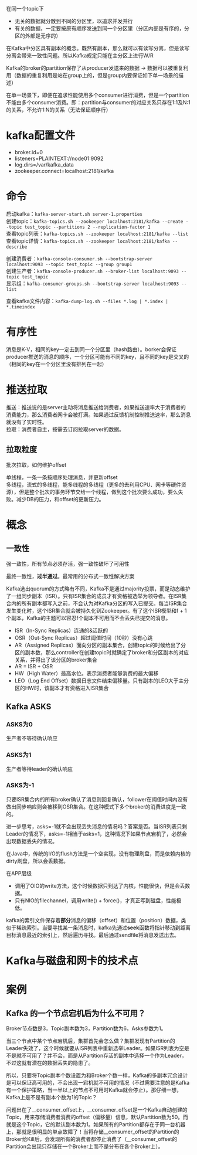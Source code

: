 在同一个topic下
- 无关的数据就分散到不同的分区里，以追求并发并行
- 有关的数据，一定要按原有顺序发送到同一个分区里（分区内部是有序的，分区的外部是无序的）

在Kafka中分区具有副本的概念。既然有副本，那么就可以有读写分离，但是读写分离会带来一致性问题。所以Kafka规定只能在主分区上进行W/R

Kafka的broker的partition保存了从producer发送来的数据 -> 数据可以被重复利用（数据的重复利用是站在group上的，但是group内要保证如下单一场景的描述）

在单一场景下，即便在追求性能使用多个consumer进行消费，但是一个partition不能由多个consumer消费。即：partition与consumer的对应关系只存在1:1及N:1的关系，不允许1:N的关系（无法保证顺序行）


# kafka配置文件
- broker.id=0
- listeners=PLAINTEXT://node01:9092
- log.dirs=/var/kafka_data
- zookeeper.connect=localhost:2181/kafka

# 命令
启动kafka：`kafka-server-start.sh server-1.properties`  
创建topic：`kafka-topics.sh --zookeeper localhost:2181/kafka --create --topic test_topic --partitions 2 --replication-factor 1`  
查看topic列表：`kafka-topics.sh --zookeeper localhost:2181/kafka --list`  
查看topic详情：`kafka-topics.sh --zookeeper localhost:2181/kafka --describe`

创建消费者：`kafka-console-consumer.sh --bootstrap-server localhost:9093 --topic test_topic --group group1`  
创建生产者：`kafka-console-producer.sh --broker-list localhost:9093 --topic test_topic`  
显示组：`kafka-consumer-groups.sh --bootstrap-server localhost:9093 --list`

查看kafka文件内容：`kafka-dump-log.sh --files *.log | *.index | *.timeindex`

# 有序性
消息是K-V，相同的key一定去到同一个分区里（hash路由）。borker会保证producer推送的消息的顺序，一个分区可能有不同的key，且不同的key是交叉的（相同的key在一个分区里没有排列在一起）

# 推送拉取
推送：推送说的是server主动将消息推送给消费者，如果推送速率大于消费者的消费能力，那么消费者网卡会被打满。如果通过反馈机制控制推送速率，那么消息就没有了实时性。  
拉取：消费者自主，按需去订阅拉取server的数据。

## 拉取粒度
批次拉取，如何维护offset

单线程，一条一条按顺序处理消息，并更新offset  
多线程，流式的多线程，能多线程的多线程（更多的去利用CPU、网卡等硬件资源），但是整个批次的事务环节交给一个线程，做到这个批次要么成功，要么失败。减少DB的压力，和offset的更新压力。

# 概念

## 一致性

强一致性，所有节点必须存活，强一致性破坏了可用性

最终一致性，**过半通过**。最常用的分布式一致性解决方案

Kafka选出quorum的方式略有不同，Kafka不是通过majority投票，而是动态维护了一组同步副本（ISR）。只有ISR集合的成员才有资格被选举为领导者。在ISR集合内的所有副本都写入之前，不会认为对Kafka分区的写入已提交。每当ISR集合发生变化时，这个ISR集合就会被持久化到Zookeeper。有了这个ISR模型和f + 1个副本，Kafka的主题可以容忍f个副本不可用而不会丢失已提交的消息。

- ISR（In-Sync Replicas）连通的&活跃的
- OSR（Out-Sync Replicas）超过阈值时间（10秒）没有心跳
- AR（Assigned Replicas）面向分区的副本集合，创建topic的时候给出了分区的副本数，那么controller在创建topic时就确定了broker和分区副本的对应关系，并得出了该分区的broker集合
- AR = ISR + OSR
- HW（High Water）最高水位。表示消费者能够消费的最大偏移
- LEO（Log End Offset）数据日志文件结束偏移量。只有副本的LEO大于主分区的HW时，该副本才有资格进入ISR集合

## Kafka ASKS
### ASKS为0
生产者不等待确认响应

### ASKS为1
生产者等待leader的确认响应

### ASKS为-1
只要ISR集合内的所有broker确认了消息则回复确认，follower在阈值时间内没有做出同步响应则会被移到OSR集合。在这种模式下多个broker的消费进度是一致的。

进一步思考，asks=-1就不会出现丢失消息的情况吗？答案是否。当ISR列表只剩Leader的情况下，asks=-1相当于asks=1，这种情况下如果节点宕机了，必然会出现数据丢失的情况。


在Java中，传统的I/O的flush方法是一个空实现，没有物理刷盘，而是依赖内核的dirty刷盘，所以会丢数据。

在APP层级
- 调用了OIO的write方法，这个时候数据只到达了内核，性能很快，但是会丢数据。
- 只有NIO的filechannel，调用write() + force()，才真正写到磁盘，性能极低。

kafka的索引文件保存着**部分**消息的偏移（offset）和位置（position）数据，类似于稀疏索引。当要寻找某一条消息时，kafka先通过**seek**函数将指针移动到距离目标消息最近的索引上，然后遍历寻找。最后通过sendfile将消息发送出去。


# Kafka与磁盘和网卡的技术点

# 案例

## Kafka 的一个节点宕机后为什么不可用？
Broker节点数是3，Topic副本数为3，Partition数为6，Asks参数为1。

当三个节点中某个节点宕机后，集群首先会怎么做？集群发现有Partition的Leader失效了，这个时候就要从ISR列表中重新选举Leader。如果ISR列表为空是不是就不可用了？并不会，而是从Partition存活的副本中选择一个作为Leader，不过这就有潜在的数据丢失的隐患了。

所以，只要将Topic副本个数设置为和Broker个数一样，Kafka的多副本冗余设计是可以保证高可用的，不会出现一宕机就不可用的情况（不过需要注意的是Kafka有一个保护策略，当一半以上的节点不可用时Kafka就会停止）。那仔细一想，Kafka上是不是有副本个数为1的Topic？

问题出在了__consumer_offset上，__consumer_offset是一个Kafka自动创建的Topic，用来存储消费者消费的offset（偏移量）信息，默认Partition数为50。而就是这个Topic，它的默认副本数为1。如果所有的Partition都存在于同一台机器上，那就是很明显的单点故障了！当将存储__consumer_offset的Partition的Broker给Kill后，会发现所有的消费者都停止消费了（__consumer_offset的Partition会出现只存储在一个Broker上而不是分布在各个Broker上）。